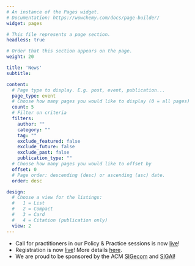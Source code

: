 ```yaml
---
# An instance of the Pages widget.
# Documentation: https://wowchemy.com/docs/page-builder/
widget: pages

# This file represents a page section.
headless: true

# Order that this section appears on the page.
weight: 20

title: 'News'
subtitle:

content:
  # Page type to display. E.g. post, event, publication...
  page_type: event
  # Choose how many pages you would like to display (0 = all pages)
  count: 5
  # Filter on criteria
  filters:
    author: ""
    category: ""
    tag: ""
    exclude_featured: false
    exclude_future: false
    exclude_past: false
    publication_type: ""
  # Choose how many pages you would like to offset by
  offset: 0
  # Page order: descending (desc) or ascending (asc) date.
  order: desc

design:
  # Choose a view for the listings:
  #   1 = List
  #   2 = Compact
  #   3 = Card
  #   4 = Citation (publication only)
  view: 2
---
```


- Call for practitioners in our Policy & Practice sessions is now [live](https://eaamo.org/policypractice/)!
- Registration is now [live](https://www.eventbrite.com/e/acm-eaamo-2021-by-md4sg-tickets-162602387117)! More details [here](https://eaamo.org/registration/).
- We are proud to be sponsored by the ACM [SIGecom](https://www.sigecom.org/) and [SIGAI](https://sigai.acm.org/)!
